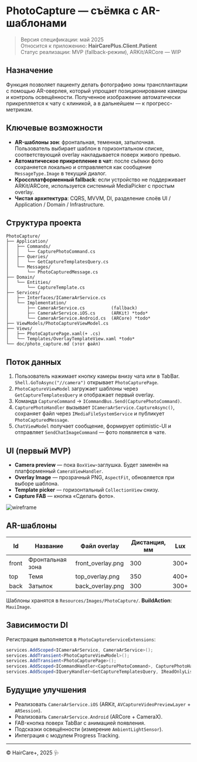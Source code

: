 # PhotoCapture — съёмка с AR-шаблонами

> Версия спецификации: май 2025  
> Относится к приложению: **HairCarePlus.Client.Patient**  
> Статус реализации: MVP (fallback-режим), ARKit/ARCore — WIP

## Назначение
Функция позволяет пациенту делать фотографию зоны трансплантации с помощью AR-оверлея, который упрощает позиционирование камеры и контроль освещённости. Полученное изображение автоматически прикрепляется к чату с клиникой, а в дальнейшем — к прогресс-метрикам.

## Ключевые возможности
* **AR-шаблоны зон**: фронтальная, теменная, затылочная.  
  Пользователь выбирает шаблон в горизонтальном списке, соответствующий overlay накладывается поверх живого превью.
* **Автоматическое прикрепление в чат**: после съёмки фото сохраняется локально и отправляется как сообщение `MessageType.Image` в текущий диалог.
* **Кроссплатформенный fallback**: если устройство не поддерживает ARKit/ARCore, используется системный MediaPicker с простым overlay.
* **Чистая архитектура**: CQRS, MVVM, DI, разделение слоёв UI / Application / Domain / Infrastructure.

## Структура проекта
```text
PhotoCapture/
├── Application/
│   ├── Commands/
│   │   └── CapturePhotoCommand.cs
│   ├── Queries/
│   │   └── GetCaptureTemplatesQuery.cs
│   └── Messages/
│       └── PhotoCapturedMessage.cs
├── Domain/
│   └── Entities/
│       └── CaptureTemplate.cs
├── Services/
│   ├── Interfaces/ICameraArService.cs
│   └── Implementation/
│       ├── CameraArService.cs          (fallback)
│       ├── CameraArService.iOS.cs      (ARKit) *todo*
│       └── CameraArService.Android.cs  (ARCore) *todo*
├── ViewModels/PhotoCaptureViewModel.cs
├── Views/
│   ├── PhotoCapturePage.xaml(+ .cs)
│   └── Templates/OverlayTemplateView.xaml *todo*
└── doc/photo_capture.md (этот файл)
```

## Поток данных
1. Пользователь нажимает кнопку камеры внизу чата или в TabBar.  
   `Shell.GoToAsync("//camera")` открывает `PhotoCapturePage`.
2. `PhotoCaptureViewModel` загружает шаблоны через `GetCaptureTemplatesQuery` и отображает первый overlay.
3. Команда `CaptureCommand` → `ICommandBus.Send(CapturePhotoCommand)`.
4. `CapturePhotoHandler` вызывает `ICameraArService.CaptureAsync()`, сохраняет файл через `IMediaFileSystemService` и публикует `PhotoCapturedMessage`.
5. `ChatViewModel` получает сообщение, формирует optimistic-UI и отправляет `SendChatImageCommand` — фото появляется в чате.

## UI (первый MVP)
* **Camera preview** — пока `BoxView`-заглушка. Будет заменён на платформенный `CameraViewHandler`.
* **Overlay Image** — прозрачный PNG, `AspectFit`, обновляется при выборе шаблона.
* **Template picker** — горизонтальный `CollectionView` снизу.
* **Capture FAB** — кнопка «Сделать фото».

![wireframe](wireframe_placeholder.png)

## AR-шаблоны
| Id   | Название          | Файл overlay        | Дистанция, мм | Lux |
|------|-------------------|---------------------|---------------|-----|
| front | Фронтальная зона | front_overlay.png | 300 | 300+ |
| top   | Темя             | top_overlay.png   | 350 | 400+ |
| back  | Затылок          | back_overlay.png  | 300 | 300+ |

Шаблоны хранятся в `Resources/Images/PhotoCapture/`. **BuildAction**: `MauiImage`.

## Зависимости DI
Регистрация выполняется в `PhotoCaptureServiceExtensions`:
```csharp
services.AddScoped<ICameraArService, CameraArService>();
services.AddTransient<PhotoCaptureViewModel>();
services.AddTransient<PhotoCapturePage>();
services.AddScoped<ICommandHandler<CapturePhotoCommand>, CapturePhotoHandler>();
services.AddScoped<IQueryHandler<GetCaptureTemplatesQuery, IReadOnlyList<CaptureTemplate>>, GetCaptureTemplatesHandler>();
```

## Будущие улучшения
* Реализовать `CameraArService.iOS` (ARKit, `AVCaptureVideoPreviewLayer` + `ARSession`).
* Реализовать `CameraArService.Android` (ARCore + CameraX).
* FAB-кнопка поверх TabBar с анимацией появления.
* Подсказки освещённости (измерение `AmbientLightSensor`).
* Интеграция с модулем Progress Tracking.

---
© HairCare+, 2025 🩺 
